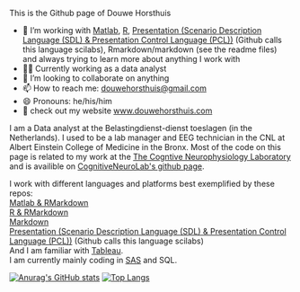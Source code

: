 This is the Github page of Douwe Horsthuis
- 🌱 I’m working with [Matlab](https://github.com/DouweHorsthuis/EEG_to_ERP_pipeline_stats_R), [R](https://github.com/DouweHorsthuis/Case-study-Cyclistic-a-bike-share-company), [Presentation (Scenario Description Language (SDL) & Presentation Control Language (PCL))](https://github.com/DouweHorsthuis/N-back-task-experiment) (Github calls this language scilabs), Rmarkdown/markdown (see the readme files) and always trying to learn more about anything I work with
- :scientist:  Currently working as a data analyst
- 👯 I’m looking to collaborate on anything
- 📫 How to reach me: douwehorsthuis@gmail.com
- 😄 Pronouns: he/his/him
- :robot: check out my website www.douwehorsthuis.com

I am a Data analyst at the Belastingdienst-dienst toeslagen (in the Netherlands). 
I used to be a lab manager and EEG technician in the CNL at Albert Einstein College of Medicine in the Bronx. Most of the code on this page is related to my work at the [The Cogntive Neurophysiology Laboratory](https://www.cognitiveneurolab.com/) and is availible on [CognitiveNeuroLab's github page](https://github.com/CognitiveNeuroLab).  

I work with different languages and platforms best exemplified by these repos:  
[Matlab & RMarkdown](https://github.com/DouweHorsthuis/EEG_to_ERP_pipeline_stats_R)  
[R & RMarkdown](https://github.com/DouweHorsthuis/Case-study-Cyclistic-a-bike-share-company)  
[Markdown](https://github.com/DouweHorsthuis/machine-learning-cousera/blob/main/Coursera%20class%20notes.ipynb)  
[Presentation (Scenario Description Language (SDL) & Presentation Control Language (PCL))](https://github.com/DouweHorsthuis/N-back-task-experiment) (Github calls this language scilabs)  
And I am familiar with [Tableau](https://public.tableau.com/app/profile/douwe.horsthuis/viz/NYPD_visualizing_complaints/Dashboard1).  
I am currently mainly coding in [SAS](https://github.com/DouweHorsthuis/sas) and SQL.  


[![Anurag's GitHub stats](https://github-readme-stats.vercel.app/api?username=douwehorsthuis&count_private=true&show_icons=true)](https://github.com/anuraghazra/github-readme-stats)
[![Top Langs](https://github-readme-stats.vercel.app/api/top-langs/?username=douwehorsthuis)](https://github.com/anuraghazra/github-readme-stats)

  



